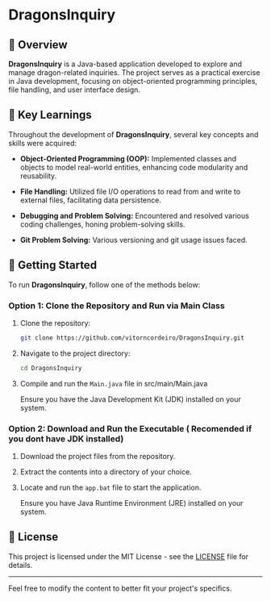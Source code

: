 

# DragonsInquiry

## 📘 Overview

**DragonsInquiry** is a Java-based application developed to explore and manage dragon-related inquiries. The project serves as a practical exercise in Java development, focusing on object-oriented programming principles, file handling, and user interface design.

## 🧠 Key Learnings

Throughout the development of **DragonsInquiry**, several key concepts and skills were acquired:

* **Object-Oriented Programming (OOP):** Implemented classes and objects to model real-world entities, enhancing code modularity and reusability.
* **File Handling:** Utilized file I/O operations to read from and write to external files, facilitating data persistence.

* **Debugging and Problem Solving:** Encountered and resolved various coding challenges, honing problem-solving skills.
* **Git Problem Solving:** 
Various versioning and git usage issues faced. 

## 🚀 Getting Started

To run **DragonsInquiry**, follow one of the methods below:

### Option 1: Clone the Repository and Run via Main Class

1. Clone the repository:

   ```bash
   git clone https://github.com/vitorncordeiro/DragonsInquiry.git
   ```

2. Navigate to the project directory:

   ```bash
   cd DragonsInquiry
   ```

3. Compile and run the `Main.java` file in src/main/Main.java


   Ensure you have the Java Development Kit (JDK) installed on your system.

### Option 2: Download and Run the Executable ( Recomended if you dont have JDK installed)

1. Download the project files from the repository.

2. Extract the contents into a directory of your choice.

3. Locate and run the `app.bat` file to start the application.

   Ensure you have Java Runtime Environment (JRE) installed on your system.

## 📄 License

This project is licensed under the MIT License - see the [LICENSE](LICENSE) file for details.

---

Feel free to modify the content to better fit your project's specifics.

